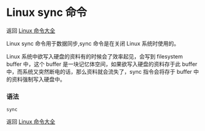# Linux sync 命令

返回 [Linux 命令大全](https://ahuang007.github.com/Linux-Command)

Linux sync 命令用于数据同步,sync 命令是在关闭 Linux 系统时使用的。

Linux 系统中欲写入硬盘的资料有的时候会了效率起见，会写到 filesystem buffer 中，这个 buffer 是一块记忆体空间，如果欲写入硬盘的资料存于此 buffer 中，而系统又突然断电的话，那么资料就会流失了，sync 指令会将存于 buffer 中的资料强制写入硬盘中。

### 语法

```
sync
```

返回 [Linux 命令大全](https://ahuang007.github.com/Linux-Command)